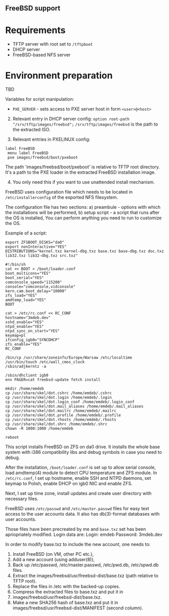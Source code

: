 FreeBSD support
---------------

# Requirements

* TFTP server with root set to `/tftpboot`
* DHCP server
* FreeBSD-based NFS server

# Environment preparation

TBD

Variables for script manipulation:
* `PXE_SERVER` - sets access to PXE server host in form `<user>@<host>`

2. Relevant entry in DHCP server config:
  `option root-path "/srv/tftp/images/freebsd";`
  `/srv/tftp/images/freebsd` is the path to the extracted ISO.
  
3. Relevant entries in PXELINUX config:
```
label FreeBSD
 menu label FreeBSD
 pxe images/freebsd/boot/pxeboot
```

The path 'images/freebsd/boot/pxeboot' is relative to TFTP root directory.
It's a path to the PXE loader in the extracted FreeBSD installation image.

4. You only need this if you want to use unattended install mechanism.

FreeBSD uses configuration file which needs to be located in
`/etc/installerconfig` of the exported NFS filesystem.

The configuration file has two sections:
a) preambule - options with which the installations will be performed,
b) setup script - a script that runs after the OS is installed, You can perform
anything you need to run to customize the OS.

Example of a script:
```
export ZFSBOOT_DISKS="da0"
export nonInteractive="YES"
DISTRIBUTIONS="kernel.txz kernel-dbg.txz base.txz base-dbg.txz doc.txz lib32.txz lib32-dbg.txz src.txz"

#!/bin/sh
cat << BOOT > /boot/loader.conf
boot_multicons="YES"
boot_serial="YES"
comconsole_speed="115200"
console="comconsole,vidconsole"
kern.cam.boot_delay="10000"
zfs_load="YES"
amdtemp_load="YES"
BOOT

cat > /etc/rc.conf << RC_CONF
hostname="3mdeb.dev"
sshd_enable="YES"
ntpd_enable="YES"
ntpd_sync_on_start="YES"
keymap=pl
ifconfig_igb0="SYNCDHCP"
zfs_enable="YES"
RC_CONF

/bin/cp /usr/share/zoneinfo/Europe/Warsaw /etc/localtime
/usr/bin/touch /etc/wall_cmos_clock
/sbin/adjkerntz -a

/sbin/dhclient igb0
env PAGER=cat freebsd-update fetch install

mkdir /home/emdeb
cp /usr/share/skel/dot.cshrc /home/emdeb/.cshrc
cp /usr/share/skel/dot.login /home/emdeb/.login
cp /usr/share/skel/dot.login_conf /home/emdeb/.login_conf
cp /usr/share/skel/dot.mail_aliases /home/emdeb/.mail_aliases
cp /usr/share/skel/dot.mailrc /home/emdeb/.mailrc
cp /usr/share/skel/dot.profile /home/emdeb/.profile
cp /usr/share/skel/dot.rhosts /home/emdeb/.rhosts
cp /usr/share/skel/dot.shrc /home/emdeb/.shrc
chown -R 1000:1000 /home/emdeb

reboot
```

This script installs FreeBSD on ZFS on da0 drive. It installs the whole base
system with i386 compatibility libs and debug symbols in case you need to debug.

After the installation, `/boot/loader.conf` is set up to allow serial console,
load amdtemp(4) module to detect CPU temperature and ZFS module.
In `/etc/rc.conf`, I set up hostname, enable SSH and NTPD daemons,
set keymap to Polish, enable DHCP on igb0 NIC and enable ZFS.

Next, I set up time zone, install updates and create user directory with necessary files.

FreeBSD uses `/etc/passwd` and `/etc/master.passwd` files
for easy text access to the user accounts data.
It also has db(3)-format databases with user accounts.

Those files have been precreated by me and `base.txz` set has been apriopriately modified.
Login data are:
Login: emdeb
Password: 3mdeb.dev

In order to modify base.txz to include the new account, one needs to:

1.    Install FreeBSD (on VM, other PC etc.),
2.    Add a new account (using adduser(8)),
3.    Back up /etc/passwd, /etc/master.passwd, /etc/pwd.db, /etc/spwd.db files.
4.    Extract the images/freebsd/usr/freebsd-dist/base.txz (path relative to
    TFTP root).
5.    Replace the files in /etc with the backed-up copies.
6.    Compress the extracted files to base.txz and put it in
7.    images/freebsd/usr/freebsd-dist/base.txz.
8.    Make a new SHA256 hash of base.txz and put it in
    images/freebsd/usr/freebsd-dist/MANIFEST (second column).
